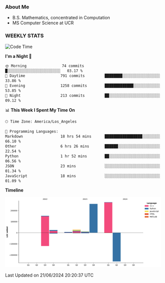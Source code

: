 ### About Me

- B.S. Mathematics, concentrated in Computation
- MS Computer Science at UCR


### WEEKLY STATS
<!--START_SECTION:waka-->
![Code Time](http://img.shields.io/badge/Code%20Time-193%20hrs%206%20mins-blue)

**I'm a Night 🦉** 

```text
🌞 Morning                74 commits          █░░░░░░░░░░░░░░░░░░░░░░░░   03.17 % 
🌆 Daytime                791 commits         ████████░░░░░░░░░░░░░░░░░   33.86 % 
🌃 Evening                1258 commits        █████████████░░░░░░░░░░░░   53.85 % 
🌙 Night                  213 commits         ██░░░░░░░░░░░░░░░░░░░░░░░   09.12 % 
```


📊 **This Week I Spent My Time On** 

```text
🕑︎ Time Zone: America/Los_Angeles

💬 Programming Languages: 
Markdown                 18 hrs 54 mins      █████████████████░░░░░░░░   66.10 % 
Other                    6 hrs 26 mins       ██████░░░░░░░░░░░░░░░░░░░   22.54 % 
Python                   1 hr 52 mins        ██░░░░░░░░░░░░░░░░░░░░░░░   06.56 % 
JSON                     23 mins             ░░░░░░░░░░░░░░░░░░░░░░░░░   01.34 % 
JavaScript               18 mins             ░░░░░░░░░░░░░░░░░░░░░░░░░   01.09 % 
```

**Timeline**

![Lines of Code chart](https://raw.githubusercontent.com/nickocruzm/nickocruzm/main/assets/bar_graph.png)


 Last Updated on 21/06/2024 20:20:37 UTC
<!--END_SECTION:waka-->
